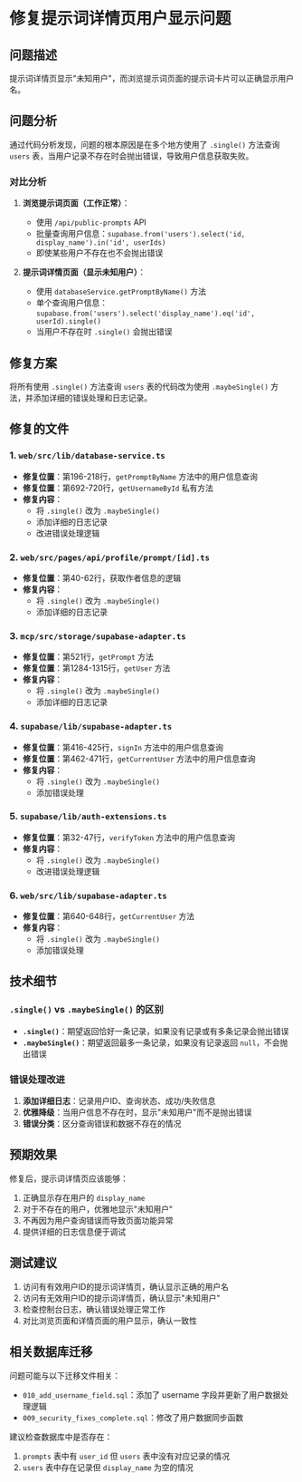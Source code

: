 # 修复提示词详情页用户显示问题

## 问题描述
提示词详情页显示"未知用户"，而浏览提示词页面的提示词卡片可以正确显示用户名。

## 问题分析
通过代码分析发现，问题的根本原因是在多个地方使用了 `.single()` 方法查询 `users` 表，当用户记录不存在时会抛出错误，导致用户信息获取失败。

### 对比分析
1. **浏览提示词页面（工作正常）**：
   - 使用 `/api/public-prompts` API
   - 批量查询用户信息：`supabase.from('users').select('id, display_name').in('id', userIds)`
   - 即使某些用户不存在也不会抛出错误

2. **提示词详情页面（显示未知用户）**：
   - 使用 `databaseService.getPromptByName()` 方法
   - 单个查询用户信息：`supabase.from('users').select('display_name').eq('id', userId).single()`
   - 当用户不存在时 `.single()` 会抛出错误

## 修复方案
将所有使用 `.single()` 方法查询 `users` 表的代码改为使用 `.maybeSingle()` 方法，并添加详细的错误处理和日志记录。

## 修复的文件

### 1. `web/src/lib/database-service.ts`
- **修复位置**：第196-218行，`getPromptByName` 方法中的用户信息查询
- **修复位置**：第692-720行，`getUsernameById` 私有方法
- **修复内容**：
  - 将 `.single()` 改为 `.maybeSingle()`
  - 添加详细的日志记录
  - 改进错误处理逻辑

### 2. `web/src/pages/api/profile/prompt/[id].ts`
- **修复位置**：第40-62行，获取作者信息的逻辑
- **修复内容**：
  - 将 `.single()` 改为 `.maybeSingle()`
  - 添加详细的日志记录

### 3. `mcp/src/storage/supabase-adapter.ts`
- **修复位置**：第521行，`getPrompt` 方法
- **修复位置**：第1284-1315行，`getUser` 方法
- **修复内容**：
  - 将 `.single()` 改为 `.maybeSingle()`
  - 添加详细的日志记录

### 4. `supabase/lib/supabase-adapter.ts`
- **修复位置**：第416-425行，`signIn` 方法中的用户信息查询
- **修复位置**：第462-471行，`getCurrentUser` 方法中的用户信息查询
- **修复内容**：
  - 将 `.single()` 改为 `.maybeSingle()`
  - 添加错误处理

### 5. `supabase/lib/auth-extensions.ts`
- **修复位置**：第32-47行，`verifyToken` 方法中的用户信息查询
- **修复内容**：
  - 将 `.single()` 改为 `.maybeSingle()`
  - 改进错误处理逻辑

### 6. `web/src/lib/supabase-adapter.ts`
- **修复位置**：第640-648行，`getCurrentUser` 方法
- **修复内容**：
  - 将 `.single()` 改为 `.maybeSingle()`
  - 添加错误处理

## 技术细节

### `.single()` vs `.maybeSingle()` 的区别
- **`.single()`**：期望返回恰好一条记录，如果没有记录或有多条记录会抛出错误
- **`.maybeSingle()`**：期望返回最多一条记录，如果没有记录返回 `null`，不会抛出错误

### 错误处理改进
1. **添加详细日志**：记录用户ID、查询状态、成功/失败信息
2. **优雅降级**：当用户信息不存在时，显示"未知用户"而不是抛出错误
3. **错误分类**：区分查询错误和数据不存在的情况

## 预期效果
修复后，提示词详情页应该能够：
1. 正确显示存在用户的 `display_name`
2. 对于不存在的用户，优雅地显示"未知用户"
3. 不再因为用户查询错误而导致页面功能异常
4. 提供详细的日志信息便于调试

## 测试建议
1. 访问有有效用户ID的提示词详情页，确认显示正确的用户名
2. 访问有无效用户ID的提示词详情页，确认显示"未知用户"
3. 检查控制台日志，确认错误处理正常工作
4. 对比浏览页面和详情页面的用户显示，确认一致性

## 相关数据库迁移
问题可能与以下迁移文件相关：
- `010_add_username_field.sql`：添加了 username 字段并更新了用户数据处理逻辑
- `009_security_fixes_complete.sql`：修改了用户数据同步函数

建议检查数据库中是否存在：
1. `prompts` 表中有 `user_id` 但 `users` 表中没有对应记录的情况
2. `users` 表中存在记录但 `display_name` 为空的情况
